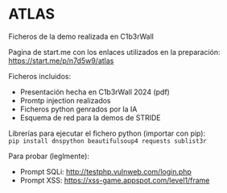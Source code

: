 # ATLAS
Ficheros de la demo realizada en C1b3rWall

Pagina de start.me con los enlaces utilizados en la preparación:
https://start.me/p/n7d5w9/atlas

Ficheros incluidos:
- Presentación hecha en C1b3rWall 2024 (pdf) 
- Promtp injection realizados
- Ficheros python genrados por la IA
- Esquema de red para la demos de STRIDE

Librerías para ejecutar el fichero python (importar con pip):
<code> pip install dnspython beautifulsoup4 requests sublist3r </code>

Para probar (leglmente): 
- Prompt SQLi: http://testphp.vulnweb.com/login.php
- Prompt XSS: https://xss-game.appspot.com/level1/frame
 
